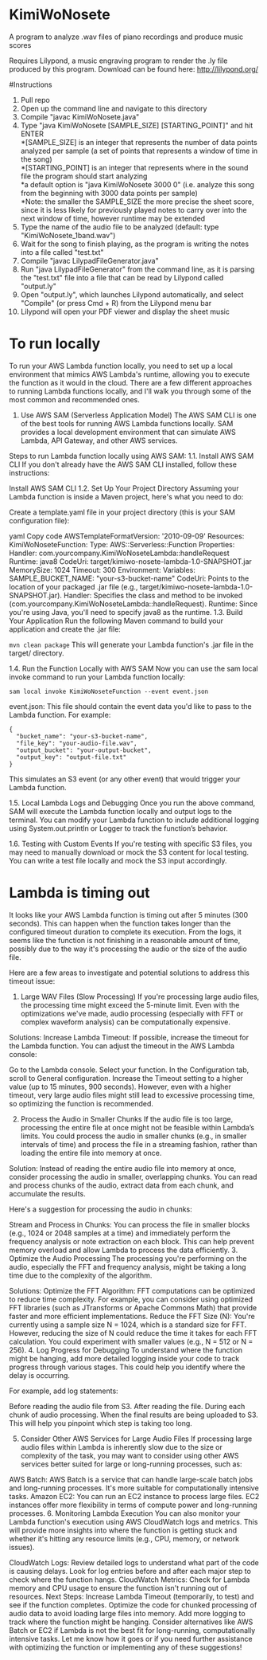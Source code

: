 # KimiWoNosete
A program to analyze .wav files of piano recordings and produce music scores

Requires Lilypond, a music engraving program to render the .ly file produced by this program.
Download can be found here: http://lilypond.org/

#Instructions
1. Pull repo<br/>
2. Open up the command line and navigate to this directory<br/>
3. Compile "javac KimiWoNosete.java"<br/>
4. Type "java KimiWoNosete [SAMPLE_SIZE] [STARTING_POINT]"  and hit ENTER <br/>
    *[SAMPLE_SIZE] is an integer that represents the number of data points analyzed per sample (a set of points that represents a window of time in the song)<br/>
    *[STARTING_POINT] is an integer that represents where in the sound file the program should start analyzing <br/>
    *a default option is "java KimiWoNosete 3000 0" (i.e. analyze this song from the beginning with 3000 data points per sample)<br/>
    *Note: the smaller the SAMPLE_SIZE the more precise the sheet score, since it is less likely for previously played notes to carry over into the next window of time, however runtime may be extended<br/>
5. Type the name of the audio file to be analyzed (default: type "KimiWoNosete_1band.wav")<br/>
6. Wait for the song to finish playing, as the program is writing the notes into a file called "test.txt"<br/>
7. Compile "javac LilypadFileGenerator.java"<br/>
7. Run "java LilypadFileGenerator" from the command line, as it is parsing the "test.txt" file into a file that can be read by Lilypond called "output.ly"<br/>
8. Open "output.ly", which launches Lilypond automatically, and select "Compile" (or press Cmd + R) from the Lilypond menu bar <br/>
9. Lilypond will open your PDF viewer and display the sheet music<br/>


# To run locally
To run your AWS Lambda function locally, you need to set up a local environment that mimics AWS Lambda's runtime, allowing you to execute the function as it would in the cloud. There are a few different approaches to running Lambda functions locally, and I'll walk you through some of the most common and recommended ones.

1. Use AWS SAM (Serverless Application Model)
The AWS SAM CLI is one of the best tools for running AWS Lambda functions locally. SAM provides a local development environment that can simulate AWS Lambda, API Gateway, and other AWS services.

Steps to run Lambda function locally using AWS SAM:
1.1. Install AWS SAM CLI
If you don't already have the AWS SAM CLI installed, follow these instructions:

Install AWS SAM CLI
1.2. Set Up Your Project Directory
Assuming your Lambda function is inside a Maven project, here's what you need to do:

Create a template.yaml file in your project directory (this is your SAM configuration file):

yaml
Copy code
AWSTemplateFormatVersion: '2010-09-09'
Resources:
  KimiWoNoseteFunction:
    Type: AWS::Serverless::Function
    Properties:
      Handler: com.yourcompany.KimiWoNoseteLambda::handleRequest
      Runtime: java8
      CodeUri: target/kimiwo-nosete-lambda-1.0-SNAPSHOT.jar
      MemorySize: 1024
      Timeout: 300
      Environment:
        Variables:
          SAMPLE_BUCKET_NAME: "your-s3-bucket-name"
CodeUri: Points to the location of your packaged .jar file (e.g., target/kimiwo-nosete-lambda-1.0-SNAPSHOT.jar).
Handler: Specifies the class and method to be invoked (com.yourcompany.KimiWoNoseteLambda::handleRequest).
Runtime: Since you're using Java, you'll need to specify java8 as the runtime.
1.3. Build Your Application
Run the following Maven command to build your application and create the .jar file:

`mvn clean package`
This will generate your Lambda function's .jar file in the target/ directory.

1.4. Run the Function Locally with AWS SAM
Now you can use the sam local invoke command to run your Lambda function locally:


`sam local invoke KimiWoNoseteFunction --event event.json`

event.json: This file should contain the event data you'd like to pass to the Lambda function. For example:

```
{
  "bucket_name": "your-s3-bucket-name",
  "file_key": "your-audio-file.wav",
  "output_bucket": "your-output-bucket",
  "output_key": "output-file.txt"
}
```

This simulates an S3 event (or any other event) that would trigger your Lambda function.

1.5. Local Lambda Logs and Debugging
Once you run the above command, SAM will execute the Lambda function locally and output logs to the terminal. You can modify your Lambda function to include additional logging using System.out.println or Logger to track the function’s behavior.

1.6. Testing with Custom Events
If you're testing with specific S3 files, you may need to manually download or mock the S3 content for local testing. You can write a test file locally and mock the S3 input accordingly.


# Lambda is timing out

It looks like your AWS Lambda function is timing out after 5 minutes (300 seconds). This can happen when the function takes longer than the configured timeout duration to complete its execution. From the logs, it seems like the function is not finishing in a reasonable amount of time, possibly due to the way it's processing the audio or the size of the audio file.

Here are a few areas to investigate and potential solutions to address this timeout issue:
1. Large WAV Files (Slow Processing)
If you're processing large audio files, the processing time might exceed the 5-minute limit. Even with the optimizations we've made, audio processing (especially with FFT or complex waveform analysis) can be computationally expensive.

Solutions:
Increase Lambda Timeout: If possible, increase the timeout for the Lambda function. You can adjust the timeout in the AWS Lambda console:

Go to the Lambda console.
Select your function.
In the Configuration tab, scroll to General configuration.
Increase the Timeout setting to a higher value (up to 15 minutes, 900 seconds).
However, even with a higher timeout, very large audio files might still lead to excessive processing time, so optimizing the function is recommended.

2. Process the Audio in Smaller Chunks
If the audio file is too large, processing the entire file at once might not be feasible within Lambda’s limits. You could process the audio in smaller chunks (e.g., in smaller intervals of time) and process the file in a streaming fashion, rather than loading the entire file into memory at once.

Solution:
Instead of reading the entire audio file into memory at once, consider processing the audio in smaller, overlapping chunks. You can read and process chunks of the audio, extract data from each chunk, and accumulate the results.

Here's a suggestion for processing the audio in chunks:

Stream and Process in Chunks: You can process the file in smaller blocks (e.g., 1024 or 2048 samples at a time) and immediately perform the frequency analysis or note extraction on each block. This can help prevent memory overload and allow Lambda to process the data efficiently.
3. Optimize the Audio Processing
The processing you're performing on the audio, especially the FFT and frequency analysis, might be taking a long time due to the complexity of the algorithm.

Solutions:
Optimize the FFT Algorithm: FFT computations can be optimized to reduce time complexity. For example, you can consider using optimized FFT libraries (such as JTransforms or Apache Commons Math) that provide faster and more efficient implementations.
Reduce the FFT Size (N): You're currently using a sample size N = 1024, which is a standard size for FFT. However, reducing the size of N could reduce the time it takes for each FFT calculation. You could experiment with smaller values (e.g., N = 512 or N = 256).
4. Log Progress for Debugging
To understand where the function might be hanging, add more detailed logging inside your code to track progress through various stages. This could help you identify where the delay is occurring.

For example, add log statements:

Before reading the audio file from S3.
After reading the file.
During each chunk of audio processing.
When the final results are being uploaded to S3.
This will help you pinpoint which step is taking too long.

5. Consider Other AWS Services for Large Audio Files
If processing large audio files within Lambda is inherently slow due to the size or complexity of the task, you may want to consider using other AWS services better suited for large or long-running processes, such as:

AWS Batch: AWS Batch is a service that can handle large-scale batch jobs and long-running processes. It's more suitable for computationally intensive tasks.
Amazon EC2: You can run an EC2 instance to process large files. EC2 instances offer more flexibility in terms of compute power and long-running processes.
6. Monitoring Lambda Execution
You can also monitor your Lambda function's execution using AWS CloudWatch logs and metrics. This will provide more insights into where the function is getting stuck and whether it's hitting any resource limits (e.g., CPU, memory, or network issues).

CloudWatch Logs: Review detailed logs to understand what part of the code is causing delays. Look for log entries before and after each major step to check where the function hangs.
CloudWatch Metrics: Check for Lambda memory and CPU usage to ensure the function isn't running out of resources.
Next Steps:
Increase Lambda Timeout (temporarily, to test) and see if the function completes.
Optimize the code for chunked processing of audio data to avoid loading large files into memory.
Add more logging to track where the function might be hanging.
Consider alternatives like AWS Batch or EC2 if Lambda is not the best fit for long-running, computationally intensive tasks.
Let me know how it goes or if you need further assistance with optimizing the function or implementing any of these suggestions!